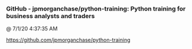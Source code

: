 ﻿

### GitHub - jpmorganchase/python-training: Python training for business analysts and traders
@ 7/1/20 4:37:35 AM

https://github.com/jpmorganchase/python-training

